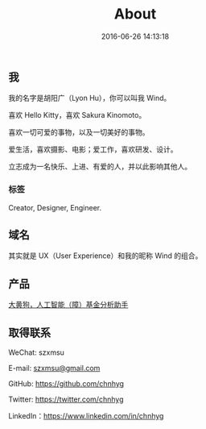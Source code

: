 ﻿---
title: About
date: 2016-06-26 14:13:18
layout: about
---

## 我

我的名字是胡阳广（Lyon Hu），你可以叫我 Wind。

喜欢 Hello Kitty，喜欢 Sakura Kinomoto。

喜欢一切可爱的事物，以及一切美好的事物。

爱生活，喜欢摄影、电影；爱工作，喜欢研发、设计。

立志成为一名快乐、上进、有爱的人，并以此影响其他人。

### 标签

Creator, Designer, Engineer.

## 域名

其实就是 UX（User Experience）和我的昵称 Wind 的组合。

## 产品

[大黄狗，人工智能（障）基金分析助手](https://funds.uxwind.com/)

## 取得联系

WeChat: szxmsu

E-mail: szxmsu@gmail.com

GitHub: https://github.com/chnhyg

Twitter: https://twitter.com/chnhyg

LinkedIn：https://www.linkedin.com/in/chnhyg
